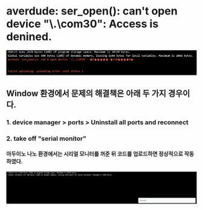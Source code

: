 # averdude: ser_open(): can't open device "\\.\com30": Access is denined.

![03](https://github.com/NIA1995/TIL/blob/3ac9789c7217be9af7b82d273fd682ae65f2c2d7/Trouble%20Shooting/Images/03.png)

## Window 환경에서 문제의 해결책은 아래 두 가지 경우이다.

### 1. device manager > ports > Uninstall all ports and reconnect

### 2. take off "serial monitor"

#### 아두이노 나노 환경에서는 시리얼 모니터를 꺼준 뒤 코드를 업로드하면 정상적으로 작동하였다.

![04](https://github.com/NIA1995/TIL/blob/3ac9789c7217be9af7b82d273fd682ae65f2c2d7/Trouble%20Shooting/Images/04.png)
